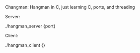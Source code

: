 Changman: Hangman in C, just learning C, ports, and threading


Server:

./hangman_server {port}


Client:

./hangman_client {}
